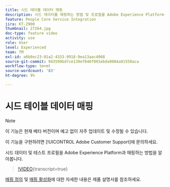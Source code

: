 ```yaml
---
title: 시드 테이블 데이터 매핑
description: 시드 데이터를 매핑하는 방법 및 프로필을 Adobe Experience Platform(AEP)와 테스트하는 방법을 알아봅니다
feature: People Core Service Integration
jira: KT-2900
thumbnail: 27264.jpg
doc-type: feature video
activity: use
role: User
level: Experienced
team: TM
exl-id: a6b8ec23-01a2-4333-9918-9ea13aac4068
source-git-commit: 943599bd7ce139ef846f093ebda9084a91550aca
workflow-type: tm+mt
source-wordcount: '83'
ht-degree: 9%

---
```


# 시드 테이블 데이터 매핑

>[!NOTE]
>
>이 기능은 현재 베타 버전이며 예고 없이 자주 업데이트 및 수정될 수 있습니다.
>
>이 기능을 구현하려면 [!UICONTROL Adobe Customer Support]에 문의하세요.

시드 데이터 및 테스트 프로필을 Adobe Experience Platform과 매핑하는 방법을 알아봅니다.

>[!VIDEO](https://video.tv.adobe.com/v/27264?learn=on){transcript=true}

[매핑 정의](https://experienceleague.adobe.com/docs/campaign-standard/using/integrating-with-adobe-cloud/adobe-experience-platform/data-connector/aep-mapping-definition.html) 및 [매핑 활성화](https://experienceleague.adobe.com/docs/campaign-standard/using/integrating-with-adobe-cloud/adobe-experience-platform/data-connector/aep-mapping-activation.html)에 대한 자세한 내용은 제품 설명서를 참조하세요.
